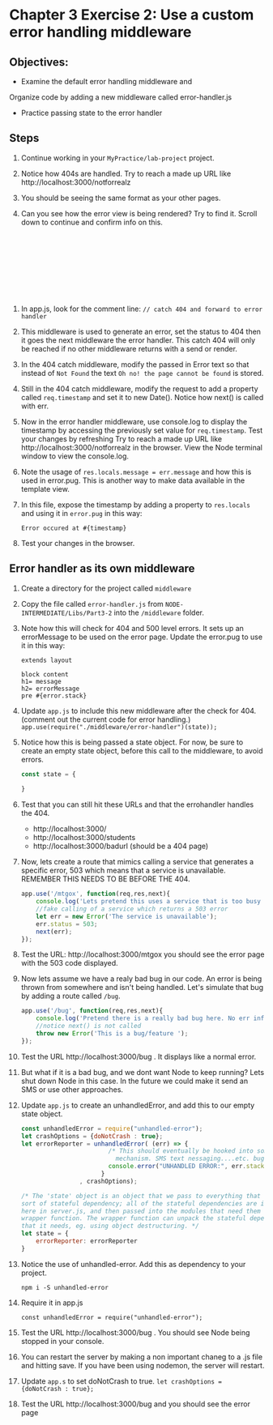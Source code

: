 # Chapter 3 Exercise 2: Use a custom error handling middleware

## Objectives:
* Examine the default error handling middleware and 

Organize code by adding a new middleware called error-handler.js  
* Practice passing state to the error handler

## Steps

1. Continue working in your `MyPractice/lab-project` project. 

1. Notice how 404s are handled. Try to reach a made up URL like http://localhost:3000/notforrealz 

1. You should be seeing the same format as your other pages.

1. Can you see how the error view is being rendered? Try to find it.  Scroll down to continue and confirm info on this.

```










```
1. In app.js, look for the comment line: `// catch 404 and forward to error handler`

1. This middleware is used to generate an error, set the status to 404 then it goes the next middleware the error handler. This catch 404 will only be reached if no other middleware returns with a send or render.

1. In the 404 catch middleware, modify the passed in Error text so that instead of  `Not Found` the text `Oh no! the page cannot be found` is stored. 

1. Still in the 404 catch middleware, modify the request to add a property called `req.timestamp` and set it to new Date(). Notice how next() is called with err.

1. Now in the error handler middleware, use console.log to display the timestamp by accessing the previously set value for `req.timestamp`. Test your changes by refreshing Try to reach a made up URL like http://localhost:3000/notforrealz in the browser. View the Node terminal window to view the console.log.

1. Note the usage of `res.locals.message = err.message` and how this is used in error.pug.  This is another way to make data available in the template view. 

1. In this file, expose the timestamp by adding a property to `res.locals` and using it in `error.pug` in this way:
    ```
    Error occured at #{timestamp}
    ``` 

1. Test your changes in the browser.

## Error handler as its own middleware

1. Create a directory for the project called `middleware`

1. Copy the file called `error-handler.js` from `NODE-INTERMEDIATE/Libs/Part3-2` into the `/middleware` folder. 

1. Note how this will check for 404 and 500 level errors. It sets up an errorMessage to be used on the error page. Update the error.pug to use it in this way:
    ```
    extends layout

    block content
    h1= message
    h2= errorMessage
    pre #{error.stack}
    ```  


1. Update `app.js` to include this new middleware after the check for 404. (comment out the current code for error handling.)
`app.use(require("./middleware/error-handler")(state));`

1. Notice how this is being passed a state object. For now, be sure to create an empty state object, before this call to the middleware,  to avoid errors.
    ``` javascript
    const state = {
        
    }
    ```

1. Test that you can still hit these URLs and that the errohandler handles the 404.
    * http://localhost:3000/
    * http://localhost:3000/students
    * http://localhost:3000/badurl  (should be a 404 page)

1. Now, lets create a route that mimics calling a service that generates a specific error, 503 which means that a service is unavailable. REMEMBER THIS NEEDS TO BE BEFORE THE 404.
    ``` javascript
    app.use('/mtgox', function(req,res,next){
        console.log('Lets pretend this uses a service that is too busy and times out');
        //fake calling of a service which returns a 503 error
        let err = new Error('The service is unavailable');
        err.status = 503;
        next(err);
    });
    ```
1. Test the URL:  http://localhost:3000/mtgox you should see the error page with the 503 code displayed.

1. Now lets assume we have a realy bad bug in our code. An error is being thrown from somewhere and isn't being handled.  Let's simulate that bug by adding a route called `/bug`.
    ``` javascript
    app.use('/bug', function(req,res,next){
        console.log('Pretend there is a really bad bug here. No err info is set..');
        //notice next() is not called
        throw new Error('This is a bug/feature ');
    });
    ```

1. Test the URL http://localhost:3000/bug . It displays like a normal error.

1. But what if it is a bad bug, and we dont want Node to keep running? Lets shut down Node in this case. In the future we could make it send an SMS or use other approaches. 

1. Update `app.js` to create an unhandledError, and add this to our empty state object. 
    ``` javascript
    const unhandledError = require("unhandled-error");
    let crashOptions = {doNotCrash : true};
    let errorReporter = unhandledError( (err) => {
                            /* This should eventually be hooked into some sort of error reporting
                              mechanism. SMS text nessaging....etc. bug */
                            console.error("UNHANDLED ERROR:", err.stack);
                          }
                    , crashOptions);

    /* The 'state' object is an object that we pass to everything that needs some
    sort of stateful dependency; all of the stateful dependencies are initialized
    here in server.js, and then passed into the modules that need them using a
    wrapper function. The wrapper function can unpack the stateful dependencies
    that it needs, eg. using object destructuring. */
    let state = {
        errorReporter: errorReporter
    }
    ```

1. Notice the use of unhandled-error. Add this as dependency to your project.
    ```
    npm i -S unhandled-error
    ```

1.  Require it in app.js
    ```
    const unhandledError = require("unhandled-error");
    ```

1. Test the URL http://localhost:3000/bug . You should see Node being stopped in your console.   

1. You can restart the server by making a non important chaneg to a .js file and hitting save. If you have been using nodemon, the server will restart. 

1. Update `app.s` to set doNotCrash to true. 
``` let crashOptions = {doNotCrash : true}; ```


1. Test the URL http://localhost:3000/bug and you should see the error page
